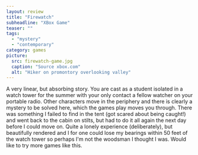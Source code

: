 ```yaml
---
layout: review
title: "Firewatch"
subheadline: "XBox Game"
teaser: ""
tags:
  - "mystery"
  - "contemporary"
category: games
picture:
  src: firewatch-game.jpg
  caption: "Source xbox.com"
  alt: "Hiker on promontory overlooking valley"
---
```


A very linear, but absorbing story. You are cast as a student
isolated in a watch tower for the summer with your only contact
a fellow watcher on your portable radio. Other characters move
in the periphery and there is clearly a mystery to be solved here, which
the games play moves you through. 
There was something I failed to find in the tent (got scared about being caught!) and went back to the cabin on stilts, but had to do it all again the next day before I could move on. Quite a lonely experience (deliberately), but beautifully rendered and I for one could lose my bearings within 50 feet of the watch tower so perhaps I'm not the woodsman I thought I was. Would like to try more games like this.